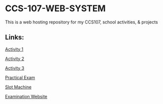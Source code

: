 # CCS-107-WEB-SYSTEM
This is a web hosting repository for my CCS107, school activities, & projects

<h2>
  Links: 
</h2>

[Activity 1](https://99lash.github.io/CCS-107-WEB-SYSTEM/Activity1/)

[Activity 2](https://99lash.github.io/CCS-107-WEB-SYSTEM/Activity2/)

[Activity 3](https://99lash.github.io/CCS-107-WEB-SYSTEM/Activity3/)

[Practical Exam](https://99lash.github.io/CCS-107-WEB-SYSTEM/Practical-Exam/)

[Slot Machine](https://99lash.github.io/CCS-107-WEB-SYSTEM/Slot-Machine/)

[Examination Website](https://99lash.github.io/CCS-107-WEB-SYSTEM/Examination-Site/)
